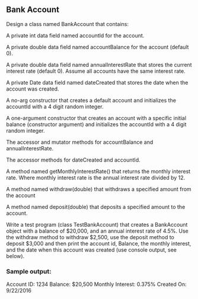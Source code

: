 ## Bank Account

Design a class named BankAccount that contains:

A private int data field named accountId for the account.

A private double data field named accountBalance for the account (default 0).

A private double data field named annualInterestRate that stores the current interest rate (default 0). Assume all accounts have the same interest rate.

A private Date data field named dateCreated that stores the date when the account was created.

A no-arg constructor that creates a default account and initializes the accountId with a 4 digit random integer.

A one-argument constructor that creates an account with a specific initial balance (constructor argument) and initializes the accountId with a 4 digit random integer.

The accessor and mutator methods for accountBalance and annualInterestRate.

The accessor methods for dateCreated and accountId.

A method named getMonthlyInterestRate() that returns the monthly interest rate. Where monthly interest rate is the annual interest rate divided by 12.

A method named withdraw(double) that withdraws a specified amount from the account

A method named deposit(double) that deposits a specified amount to the account.

Write a test program (class TestBankAccount) that creates a BankAccount object with a balance of $20,000, and an annual interest rate of 4.5%. Use the withdraw method to withdraw $2,500, use the deposit method to deposit $3,000 and then print the account id, Balance, the monthly interest, and the date when this account was created (use console output, see below).

###  Sample output:

Account ID:   1234
Balance:  $20,500
Monthly Interest: 0.375%
Created On: 9/22/2016
